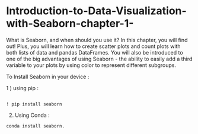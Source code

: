 # Introduction-to-Data-Visualization-with-Seaborn-chapter-1-
What is Seaborn, and when should you use it? In this chapter, you will find out! Plus, you will learn how to create scatter plots and count plots with both lists of data and pandas DataFrames. You will also be introduced to one of the big advantages of using Seaborn - the ability to easily add a third variable to your plots by using color to represent different subgroups.

To Install Seaborn in your device : 

1 ) using pip : 

```

! pip install seaborn

```

2) Using Conda : 

```
conda install seaborn.

```
